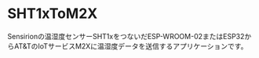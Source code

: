 # SHT1xToM2X
Sensirionの温湿度センサーSHT1xをつないだESP-WROOM-02またはESP32からAT&amp;TのIoTサービスM2Xに温湿度データを送信するアプリケーションです。
